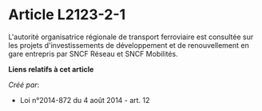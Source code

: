 # Article L2123-2-1

L'autorité organisatrice régionale de transport ferroviaire est consultée sur les projets d'investissements de développement
et de renouvellement en gare entrepris par SNCF Réseau et SNCF Mobilités.

**Liens relatifs à cet article**

_Créé par_:

  - Loi n°2014-872 du 4 août 2014 - art. 12
